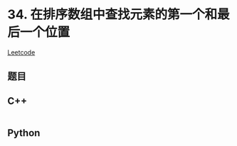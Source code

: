 # 34. 在排序数组中查找元素的第一个和最后一个位置
[Leetcode](https://leetcode.cn/problems/find-first-and-last-position-of-element-in-sorted-array/)

## 题目



## C++
```

```


## Python
```

```